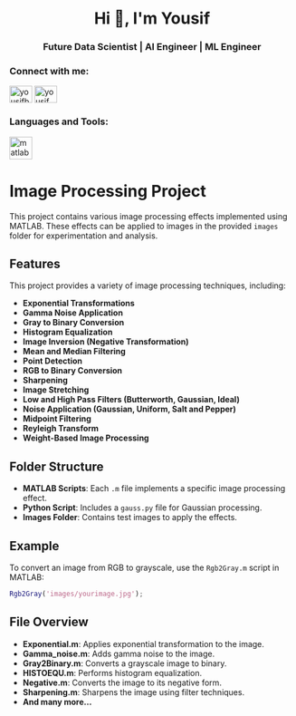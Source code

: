 <h1 align="center">Hi 👋, I'm Yousif</h1>
<h3 align="center">Future Data Scientist | AI Engineer | ML Engineer</h3>

<h3 align="left">Connect with me:</h3>
<p align="left">
<a href="https://linkedin.com/in/yousif-bahnasy" target="blank"><img align="center" src="https://raw.githubusercontent.com/rahuldkjain/github-profile-readme-generator/master/src/images/icons/Social/linked-in-alt.svg" alt="yousifbahnasy" height="30" width="40" /></a>
<a href="https://instagram.com/yousif_bahnasy" target="blank"><img align="center" src="https://raw.githubusercontent.com/rahuldkjain/github-profile-readme-generator/master/src/images/icons/Social/instagram.svg" alt="yousif_bahnasy" height="30" width="40" /></a>
</p>

<h3 align="left">Languages and Tools:</h3>
<p align="left"> <a href="https://www.mathworks.com/" target="_blank" rel="noreferrer"> <img src="https://upload.wikimedia.org/wikipedia/commons/2/21/Matlab_Logo.png" alt="matlab" width="40" height="40"/> </a> 


# Image Processing Project

This project contains various image processing effects implemented using MATLAB. These effects can be applied to images in the provided `images` folder for experimentation and analysis.

## Features

This project provides a variety of image processing techniques, including:

- **Exponential Transformations**
- **Gamma Noise Application**
- **Gray to Binary Conversion**
- **Histogram Equalization**
- **Image Inversion (Negative Transformation)**
- **Mean and Median Filtering**
- **Point Detection**
- **RGB to Binary Conversion**
- **Sharpening**
- **Image Stretching**
- **Low and High Pass Filters (Butterworth, Gaussian, Ideal)**
- **Noise Application (Gaussian, Uniform, Salt and Pepper)**
- **Midpoint Filtering**
- **Reyleigh Transform**
- **Weight-Based Image Processing**

## Folder Structure

- **MATLAB Scripts**: Each `.m` file implements a specific image processing effect.
- **Python Script**: Includes a `gauss.py` file for Gaussian processing.
- **Images Folder**: Contains test images to apply the effects.

## Example

To convert an image from RGB to grayscale, use the `Rgb2Gray.m` script in MATLAB:

```matlab
Rgb2Gray('images/yourimage.jpg');
```
## File Overview

- **Exponential.m**: Applies exponential transformation to the image.
- **Gamma_noise.m**: Adds gamma noise to the image.
- **Gray2Binary.m**: Converts a grayscale image to binary.
- **HISTOEQU.m**: Performs histogram equalization.
- **Negative.m**: Converts the image to its negative form.
- **Sharpening.m**: Sharpens the image using filter techniques.
- **And many more...**


